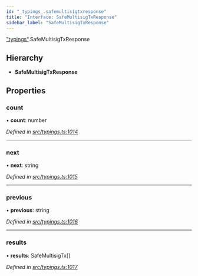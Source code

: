```yaml
---
id: "_typings_.safemultisigtxresponse"
title: "Interface: SafeMultisigTxResponse"
sidebar_label: "SafeMultisigTxResponse"
---
```


["typings"](../modules/_typings_.md).SafeMultisigTxResponse

## Hierarchy

* **SafeMultisigTxResponse**

## Properties

### count

•  **count**: number

*Defined in [src/typings.ts:1014](https://github.com/trustlines-protocol/clientlib/blob/f60ef2b/src/typings.ts#L1014)*

___

### next

•  **next**: string

*Defined in [src/typings.ts:1015](https://github.com/trustlines-protocol/clientlib/blob/f60ef2b/src/typings.ts#L1015)*

___

### previous

•  **previous**: string

*Defined in [src/typings.ts:1016](https://github.com/trustlines-protocol/clientlib/blob/f60ef2b/src/typings.ts#L1016)*

___

### results

•  **results**: SafeMultisigTx[]

*Defined in [src/typings.ts:1017](https://github.com/trustlines-protocol/clientlib/blob/f60ef2b/src/typings.ts#L1017)*
